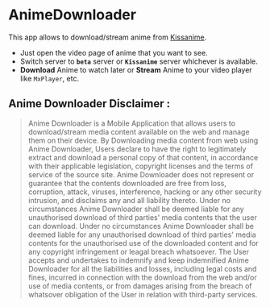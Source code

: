 # AnimeDownloader

This app allows to download/stream anime from [Kissanime](http://kissanime.ru/).
- Just open the video page of anime that you want to see.
- Switch server to **`beta`** server or **`Kissanime`** server whichever is available.
- **Download** Anime to watch later or **Stream** Anime to your video player like `MxPlayer`, etc.


## Anime Downloader Disclaimer :
> Anime Downloader is a Mobile Application that allows users to download/stream media content available on the web and manage them on their device. By Downloading media content from web using Anime Downloader, Users declare to have the right to legitimately extract and download a personal copy of that content, in accordance with their applicable legislation, copyright licenses and the terms of service of the source site. Anime Downloader does not represent or guarantee that the contents downloaded are free from loss, corruption, attack, viruses, interference, hacking or any other security intrusion, and disclaims any and all liability thereto. 
Under no circumstances Anime Downloader shall be deemed liable for any unauthorised download of third parties' media contents that the user can download. Under no circumstances Anime Downloader shall be deemed liable for any unauthorised download of third parties' media contents for the unauthorised use of the downloaded content and for any copyright infringement or leagal breach whatsoever. The User accepts and undertakes to indemnify and keep indemnified Anime Downloader for all the liabilities and losses, including legal costs and fines, incurred in connection with the download from the web and/or use of media contents, or from damages arising from the breach of whatsover obligation of the User in relation with third-party services.
